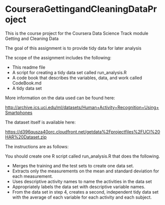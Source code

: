 # CourseraGettingandCleaningDataProject
This is the course project for the Coursera Data Science Track module Getting and Cleaning Data

The goal of this assignment is to provide tidy data for later analysis

The scope of the assignment includes the following:

* This readme file
* A script for creating a tidy data set called run_analysis.R
* A code book that describes the variables, data, and work called CodeBook.md
* A tidy data set
 
More information on the data used can be found here:

http://archive.ics.uci.edu/ml/datasets/Human+Activity+Recognition+Using+Smartphones 

The dataset itself is available here:

https://d396qusza40orc.cloudfront.net/getdata%2Fprojectfiles%2FUCI%20HAR%20Dataset.zip 

The instructions are as follows:

You should create one R script called run_analysis.R that does the following. 

* Merges the training and the test sets to create one data set.
* Extracts only the measurements on the mean and standard deviation for each measurement. 
* Uses descriptive activity names to name the activities in the data set
* Appropriately labels the data set with descriptive variable names. 
* From the data set in step 4, creates a second, independent tidy data set with the average of each variable for each activity and each subject.


